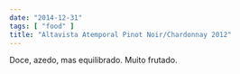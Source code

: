 ```yaml
---
date: "2014-12-31"
tags: [ "food" ]
title: "Altavista Atemporal Pinot Noir/Chardonnay 2012"
---
```

Doce, azedo, mas equilibrado. Muito frutado.
